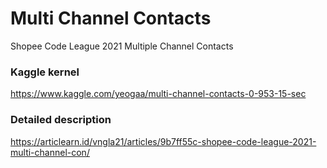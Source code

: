# Multi Channel Contacts
Shopee Code League 2021 Multiple Channel Contacts 

### Kaggle kernel
https://www.kaggle.com/yeogaa/multi-channel-contacts-0-953-15-sec

### Detailed description
https://articlearn.id/vngla21/articles/9b7ff55c-shopee-code-league-2021-multi-channel-con/
